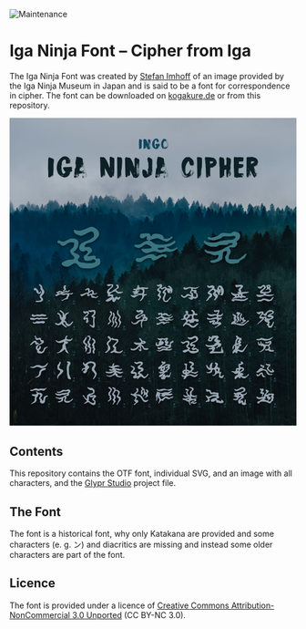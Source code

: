 ![Maintenance](https://img.shields.io/maintenance/yes/2020.svg)

# Iga Ninja Font – Cipher from Iga

The Iga Ninja Font was created by [Stefan Imhoff] of an image provided by the Iga Ninja Museum in Japan and is said to be a font for correspondence in cipher. The font can be downloaded on [kogakure.de] or from this repository.

![Iga Ninja Font](image/ingo.jpg)

## Contents

This repository contains the OTF font, individual SVG, and an image with all characters, and the [Glypr Studio](http://www.glyphrstudio.com/) project file.

## The Font

The font is a historical font, why only Katakana are provided and some characters (e. g. ン) and diacritics are missing and instead some older characters are part of the font.

## Licence

The font is provided under a licence of [Creative Commons Attribution-NonCommercial 3.0 Unported] (CC BY-NC 3.0).

  [Stefan Imhoff]: https://stefanimhoff.de
  [kogakure.de]: https://kogakure.de
  [Creative Commons Attribution-NonCommercial 3.0 Unported]: http://creativecommons.org/licenses/by-nc/3.0/
